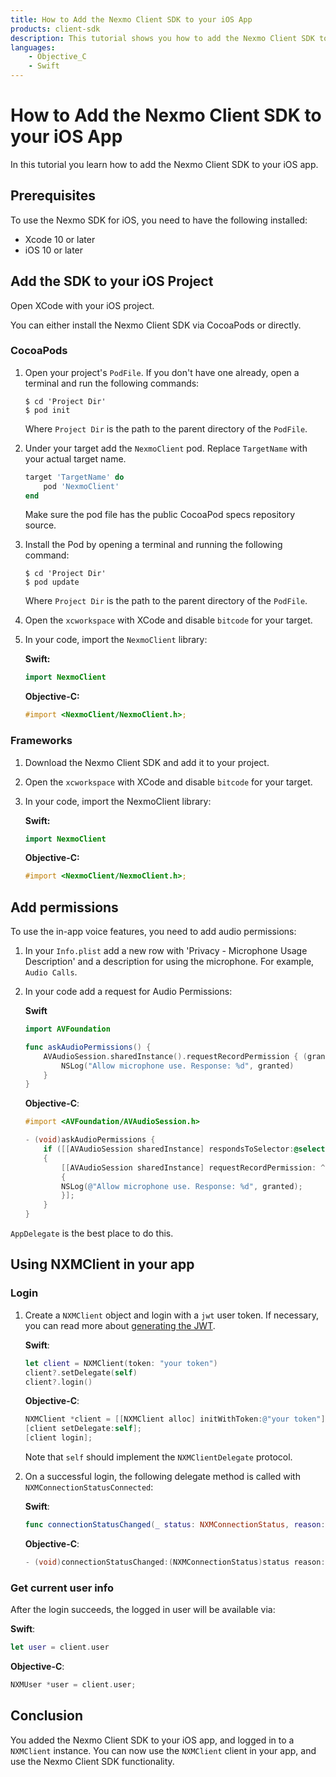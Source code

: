 ```yaml
---
title: How to Add the Nexmo Client SDK to your iOS App
products: client-sdk
description: This tutorial shows you how to add the Nexmo Client SDK to your iOS application.
languages:
    - Objective_C 
    - Swift
---
```


# How to Add the Nexmo Client SDK to your iOS App

In this tutorial you learn how to add the Nexmo Client SDK to your iOS app.

## Prerequisites

To use the Nexmo SDK for iOS, you need to have the following installed:

* Xcode 10 or later
* iOS 10 or later

## Add the SDK to your iOS Project

Open XCode with your iOS project.

You can either install the Nexmo Client SDK via CocoaPods or directly.

### CocoaPods

1. Open your project's `PodFile`. If you don't have one already, open a terminal and run the following commands:

    ```
    $ cd 'Project Dir'
    $ pod init
    ```

    Where `Project Dir` is the path to the parent directory of the `PodFile`.

2. Under your target add the `NexmoClient` pod. Replace `TargetName` with your actual target name.

    ```ruby
    target 'TargetName' do
        pod 'NexmoClient'
    end
    ```

    Make sure the pod file has the public CocoaPod specs repository source.

3. Install the Pod by opening a terminal and running the following command:

    ```
    $ cd 'Project Dir'
    $ pod update
    ```

    Where `Project Dir` is the path to the parent directory of the `PodFile`.

4. Open the `xcworkspace` with XCode and disable `bitcode` for your target.

5. In your code, import the `NexmoClient` library:  
   
    **Swift:**

    ```swift
    import NexmoClient  
    ```

    **Objective-C:**

    ```objective-c
    #import <NexmoClient/NexmoClient.h>;
    ```

### Frameworks

1. Download the Nexmo Client SDK and add it to your project.

2. Open the `xcworkspace` with XCode and disable `bitcode` for your target.

3. In your code, import the NexmoClient library:

    **Swift:**
    
    ```swift
    import NexmoClient  
    ```

    **Objective-C:**

    ```objective-c
    #import <NexmoClient/NexmoClient.h>;
    ```

## Add permissions

To use the in-app voice features, you need to add audio permissions:

1. In your `Info.plist` add a new row with 'Privacy - Microphone Usage Description' and a description for using the microphone. For example, `Audio Calls`.

2. In your code add a request for Audio Permissions:  

    **Swift**

    ```swift
    import AVFoundation

    func askAudioPermissions() {
        AVAudioSession.sharedInstance().requestRecordPermission { (granted:Bool) in
            NSLog("Allow microphone use. Response: %d", granted)
        }
    }
    ```

    **Objective-C**:

    ```objective-c
    #import <AVFoundation/AVAudioSession.h>

    - (void)askAudioPermissions {
        if ([[AVAudioSession sharedInstance] respondsToSelector:@selector(requestRecordPermission:)])
        {
            [[AVAudioSession sharedInstance] requestRecordPermission: ^ (BOOL granted)
            {
            NSLog(@"Allow microphone use. Response: %d", granted);
            }];
        }
    }
    ```

`AppDelegate` is the best place to do this.

## Using NXMClient in your app

### Login

1. Create a `NXMClient` object and login with a `jwt` user token. If necessary, you can read more about [generating the JWT](/client-sdk/concepts/jwt-acl).

    **Swift**:

    ```swift
    let client = NXMClient(token: "your token")
    client?.setDelegate(self)
    client?.login()
    ```

    **Objective-C**:

    ```objective-c
    NXMClient *client = [[NXMClient alloc] initWithToken:@"your token"];
    [client setDelegate:self];
    [client login];
    ```

    Note that `self` should implement the `NXMClientDelegate` protocol.  

2. On a successful login, the following delegate method is called with `NXMConnectionStatusConnected`:

    **Swift**:

    ```swift
    func connectionStatusChanged(_ status: NXMConnectionStatus, reason: NXMConnectionStatusReason)
    ```

    **Objective-C**:

    ```objective-c
    - (void)connectionStatusChanged:(NXMConnectionStatus)status reason:(NXMConnectionStatusReason)reason;
    ```

### Get current user info

After the login succeeds, the logged in user will be available via:

**Swift**:

```swift
let user = client.user
```

**Objective-C**:

```objective-c
NXMUser *user = client.user;
```

## Conclusion

You added the Nexmo Client SDK to your iOS app, and logged in to a `NXMClient` instance. You can now use the `NXMClient` client in your app, and use the Nexmo Client SDK functionality.

